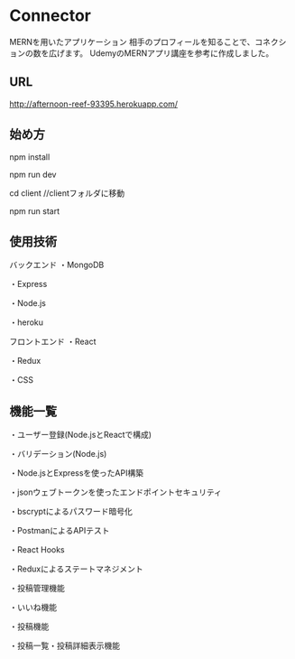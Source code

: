 # Connector

 MERNを用いたアプリケーション
 相手のプロフィールを知ることで、コネクションの数を広げます。
 UdemyのMERNアプリ講座を参考に作成しました。
 
## URL
 http://afternoon-reef-93395.herokuapp.com/

## 始め方

npm install

npm run dev

cd client //clientフォルダに移動

npm run start

## 使用技術

バックエンド
・MongoDB

・Express

・Node.js

・heroku

フロントエンド
・React

・Redux

・CSS

## 機能一覧

  ・ユーザー登録(Node.jsとReactで構成)
  
  ・バリデーション(Node.js)
  
  ・Node.jsとExpressを使ったAPI構築
  
  ・jsonウェブトークンを使ったエンドポイントセキュリティ
  
  ・bscryptによるパスワード暗号化
  
  ・PostmanによるAPIテスト
  
  ・React Hooks
  
  ・Reduxによるステートマネジメント
  
  ・投稿管理機能
  
  ・いいね機能
  
  ・投稿機能
  
  ・投稿一覧・投稿詳細表示機能

